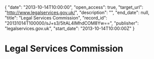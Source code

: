 {
  "date": "2013-10-14T10:00:00", 
  "open_access": true, 
  "target_url": "http://www.legalservices.gov.uk/", 
  "description": "", 
  "end_date": null, 
  "title": "Legal Services Commission", 
  "record_id": "20131014T100000/sJ+s3/5ltAL4IMhdCOM8Yw==", 
  "publisher": "legalservices.gov.uk", 
  "start_date": "2013-10-14T10:00:00Z"
}

# Legal Services Commission

